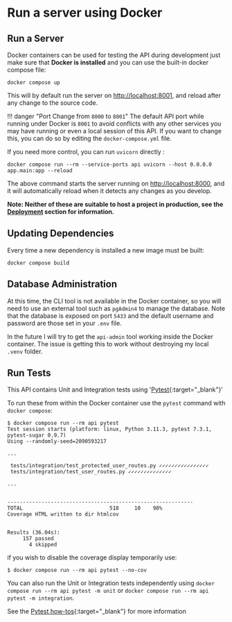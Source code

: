 # Run a server using Docker

## Run a Server

Docker containers can be used for testing the API during development just make
sure that **Docker is installed** and you can use the built-in docker compose
file:

```console
docker compose up
```

This will by default run the server on <http://localhost:8001>, and reload after
any change to the source code.

!!! danger "Port Change from `8000` to `8001`"
    The default API port while running under Docker is `8001` to avoid conflicts
    with any other services you may have running or even a local session of this
    API. If you want to change this, you can do so by editing the
    `docker-compose.yml` file.

If you need more control, you can run `uvicorn` directly :

```console
docker compose run --rm --service-ports api uvicorn --host 0.0.0.0 app.main:app --reload
```

The above command starts the server running on <http://localhost:8000>, and it
will automatically reload when it detects any changes as you develop.

**Note: Neither of these are suitable to host a project in production, see the
[Deployment](../deployment/deployment.md) section for information.**

## Updating Dependencies

Every time a new dependency is installed a new image must be built:

```console
docker compose build
```

## Database Administration

At this time, the CLI tool is not available in the Docker container, so you will
need to use an external tool such as `pgAdmin4` to manage the database. Note
that the database is exposed on port `5433` and the default username and
password are those set in your `.env` file.

In the future I will try to get the `api-admin` tool working inside the Docker
container. The issue is getting this to work without destroying my local `.venv`
folder.

## Run Tests

This API contains Unit and Integration tests using
'[Pytest](https://docs.pytest.org){:target="_blank"}'

To run these from within the Docker container use the `pytest` command with `docker compose`:

```console
$ docker compose run --rm api pytest
Test session starts (platform: linux, Python 3.11.3, pytest 7.3.1, pytest-sugar 0.9.7)
Using --randomly-seed=2090593217

...

 tests/integration/test_protected_user_routes.py ✓✓✓✓✓✓✓✓✓✓✓✓✓✓✓✓
 tests/integration/test_user_routes.py ✓✓✓✓✓✓✓✓✓✓✓✓✓✓

...


------------------------------------------------------------
TOTAL                            518     10    98%
Coverage HTML written to dir htmlcov


Results (36.04s):
     157 passed
       4 skipped

```

if you wish to disable the coverage display temporarily use:

```console
$ docker compose run --rm api pytest --no-cov
```

You can also run the Unit or Integration tests independently using `docker
compose run --rm api pytest -m unit` or `docker compose run --rm api pytest -m
integration`.

See the [Pytest how-tos][pytest-how-tos]{:target="_blank"}
for more information

[pytest-how-tos]: https://docs.pytest.org/en/latest/how-to/index.html
